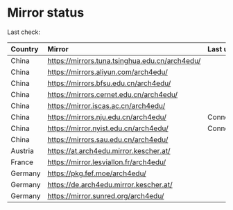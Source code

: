 <script src="./time.js"></script>
# Mirror status
Last check: <script type="text/javascript">localize(1740352782.9147415);</script>

|Country|Mirror|Last update|
|:------|:-----|:----------|
|China|https://mirrors.tuna.tsinghua.edu.cn/arch4edu/|<script type="text/javascript">localize(1740292814);</script>|
|China|https://mirrors.aliyun.com/arch4edu/|<script type="text/javascript">localize(1740335769);</script>|
|China|https://mirrors.bfsu.edu.cn/arch4edu/|<script type="text/javascript">localize(1740292814);</script>|
|China|https://mirrors.cernet.edu.cn/arch4edu/|<script type="text/javascript">localize(1740335769);</script>|
|China|https://mirror.iscas.ac.cn/arch4edu/|<script type="text/javascript">localize(1740335769);</script>|
|China|https://mirrors.nju.edu.cn/arch4edu/|ConnectionError|
|China|https://mirror.nyist.edu.cn/arch4edu/|ConnectionError|
|China|https://mirrors.sau.edu.cn/arch4edu/|<script type="text/javascript">localize(1731653531);</script>|
|Austria|https://at.arch4edu.mirror.kescher.at/|<script type="text/javascript">localize(1740292814);</script>|
|France|https://mirror.lesviallon.fr/arch4edu/|<script type="text/javascript">localize(1740292814);</script>|
|Germany|https://pkg.fef.moe/arch4edu/|<script type="text/javascript">localize(1740292814);</script>|
|Germany|https://de.arch4edu.mirror.kescher.at/|<script type="text/javascript">localize(1740292814);</script>|
|Germany|https://mirror.sunred.org/arch4edu/|<script type="text/javascript">localize(1740292814);</script>|

<script src="./tablefilter/tablefilter.js"></script>
<script src="./table.js"></script>